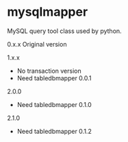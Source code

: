 # mysqlmapper
MySQL query tool class used by python.

0.x.x Original version 

1.x.x 
* No transaction version
* Need tabledbmapper 0.0.1

2.0.0
* Need tabledbmapper 0.1.0

2.1.0
* Need tabledbmapper 0.1.2
